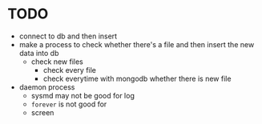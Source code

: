# TODO

+ connect to db and then insert
+ make a process to check whether there's a file and then insert the new data
into db
    + check new files
        + check every file
        + check everytime with mongodb whether there is new file
+ daemon process
    + sysmd may not be good for log
    + `forever` is not good for  
    + screen